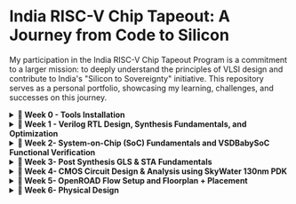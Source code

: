 # India RISC-V Chip Tapeout: A Journey from Code to Silicon
My participation in the India RISC-V Chip Tapeout Program is a commitment to a larger mission: to deeply understand the principles of VLSI design and contribute to India's "Silicon to Sovereignty" initiative. This repository serves as a personal portfolio, showcasing my learning, challenges, and successes on this journey.
<details>
<summary><b> 📅 Week 0 - Tools Installation</b></summary>
  
## Week 0: The Foundry - Building the Foundation

### **Objective**
The objective of this week was to establish a fully functional open-source EDA (Electronic Design Automation) environment. This foundational step is critical, as a well-configured environment is the bedrock for all subsequent design and implementation. The machine configuration used for this task was **6GB RAM**, **50GB HDD**, **Ubuntu 20.04**, and **4vCPU**.

### 🛠️**Oracle virtual machine link**
https://www.virtualbox.org/wiki/Downloads 

✅ **Oracle virtual machine Successfully Installed**

### 💻**System Requirements**
- 6 GB RAM
- 50 GB HDD
- Ubuntu 20.04 or higher
- 4 vCPU

### ⚙️**Tool check**
#### **1. Yosys – RTL Synthesis Tool**
```bash
$ sudo apt-get update
$ git clone https://github.com/YosysHQ/yosys.git
$ cd yosys
$ sudo apt install make               # If make is not installed
$ sudo apt-get install build-essential clang bison flex \
    libreadline-dev gawk tcl-dev libffi-dev git \
    graphviz xdot pkg-config python3 libboost-system-dev \
    libboost-python-dev libboost-filesystem-dev zlib1g-dev
$ make config-gcc
# Yosys build depends on a Git submodule called abc, which hasn't been initialized yet. You need to run the following command before running make
$ git submodule update --init --recursive
$ make 
$ sudo make install
```
## 📷 **Installation Verification**
<p align="center">
  <img src="https://github.com/prachipp58/India-RISC-V-Chip-Tapeout-My-Journey-from-Code-to-Silicon/blob/main/images/WhatsApp%20Image%202025-09-23%20at%201.39.01%20AM.jpeg" 
       alt="Yosys Installed" width="600"/>
</p>

<div align="center">

✅ **Yosys Successfully Installed**

</div>

---

#### **2. Iverilog**
```bash
$ sudo apt-get update
$ sudo apt-get install iverilog
```
## 📷 **Installation Verification**
<p align="center">
  <img src="https://github.com/prachipp58/India-RISC-V-Chip-Tapeout-My-Journey-from-Code-to-Silicon/blob/main/images/WhatsApp%20Image%202025-09-23%20at%201.39.30%20AM.jpeg" 
       alt="Iverilog Installed" width="600"/>
</p>

<div align="center">

✅ **Iverilog Successfully Installed**

</div>

---

#### **3.gtkwave**
```bash
$ sudo apt-get update
$ sudo apt install gtkwave
```
## 📷 **Installation Verification**
<p align="center">
  <img src="https://github.com/prachipp58/India-RISC-V-Chip-Tapeout-My-Journey-from-Code-to-Silicon/blob/main/images/WhatsApp%20Image%202025-09-23%20at%201.39.43%20AM.jpeg" 
       alt="GTKWave Installed" width="600"/>
</p>

<div align="center">

✅ **GTKWave Successfully Installed**

</div>

---
</details>
<details>
<summary><b> 📅 Week 1 - Verilog RTL Design, Synthesis Fundamentals, and Optimization</b></summary>
  
## 💻Day 1 - Introduction to Verilog RTL design and Synthesis

### 🎯 Focus: RTL Synthesis of `good_mux.v` using Yosys & ABC

This log documents the commands for environment setup and the initial synthesis flow, highlighting key observations and discrepancies.

| # | Command Executed | Description | Lab Context/Tool | Key Learnings/Notes |
| :---: | :--- | :--- | :--- | :--- |
| **1** | `git clone https://github.com/kunalg123/sky130RTLDesignAndSynthesisWorkshop` | **Clones the official workshop repository.** | ⚙️ Git / Setup | Creates the local directory containing all lab files. |
| **2** | `cd sky130RTLDesignAndSynthesisWorkshop` | **Changes to the working directory.** | 📁 Linux Shell | Sets the base path for running EDA tools. |
| **3** | `yosys` | **Launches the Yosys synthesis tool** command-line interface. | ▶️ Yosys | Starts the prompt (`yosys>`). |
| **4** | `read_liberty -lib ../lib/sky130_fd_sc_hd__tt_025C_1v80.lib` | **Loads the sky130 standard cell library.** | 📚 Yosys | Imported **418** cells. ⚠️ **CRITICAL NOTE:** Reference showed 428; must verify library version. |
| **5** | `read_verilog good_mux.v` | **Loads the RTL Design Under Test (DUT).** | 📜 Yosys | Successfully parses the Verilog design file. |
| **6** | `synth -top good_mux` | **Executes the core synthesis script** (cleanup, flattening, optimization). | ⚙️ Yosys | Prepares the logic for technology mapping. |
| **7** | `abc -liberty ../lib/sky130_fd_sc_hd__tt_025C_1v80.lib` | **Performs final logic optimization and technology mapping.** | 🚀 Yosys (via ABC) | Mapped optimally to **1 `sky130_fd_sc_hd__mux2_1` cell** (✅ Superior/Optimal Mapping). |
| **8** | `show` | **Generates a graphical visualization** of the synthesized netlist. | 🖼️ Yosys (via Graphviz) | Visually confirms the netlist structure. |
| **9** | `!gvim good_mux_netlist.v` | **Spawns a shell command to inspect the gate-level netlist file.** | 🔍 Yosys / Shell | Confirms the gate-level Verilog instantiates the MUX cell. |
| **10** | `write_verilog -noattr good_mux_netlist.v` | **Saves the final synthesized netlist to a file.** | 📝 Yosys | Creates the netlist file for subsequent Gate-Level Simulation (GLS). |
| **11** | `stat` | **Displays the final cell count and design hierarchy statistics.** | 📊 Yosys | Confirms final area/cell usage (1 MUX cell). |
| **12** | `exit` | **Exits the Yosys shell.** | 🚪 Yosys | Returns control to the Linux shell. |
---
**Output Visualization (Task 1):**
![Alt text](https://github.com/prachipp58/India-RISC-V-Chip-Tapeout-My-Journey-from-Code-to-Silicon/blob/main/images/week1/WhatsApp%20Image%202025-09-27%20at%2011.05.27%20PM.jpeg)

## 💻Day 2 Log - Hierarchical Synthesis Experiments 🧠

### 🎯 Focus: Synthesis Modes (Hierarchical, Flat, and Block-Level)

This log documents three separate synthesis runs on the `multiple_modules.v` design to analyze the effects of hierarchy and targeted synthesis, providing outputs for visual documentation.

---

### 🧪**Experriment 1: Hierarchical Synthesis (Hierarchy Preserved)**

**Goal:** Synthesize the design while maintaining the structure of `sub_module1` and `sub_module2` as instantiations in the netlist.

| # | Command Executed | Description | Key Learnings/Notes |
| :---: | :--- | :--- | :--- |
| **1** | `read_liberty -lib ../lib/sky130_fd_sc_hd__tt_025C_1v80.lib` | **Loads the sky130 standard cell library.** | Imported 418 cells (discrepancy noted). |
| **2** | `read_verilog multiple_modules.v` | **Loads the Hierarchical RTL Design.** | Parses all modules defined in the file. |
| **3** | `synth -top multiple_modules` | **Synthesizes the Top Module (No Flatten).** | Optimization runs while preserving module boundaries. |
| **4** | `abc -liberty ../lib/sky130_fd_sc_hd__tt_025C_1v80.lib` | **Performs Technology Mapping on the hierarchical netlist.** | Maps standard cells but preserves hierarchy. |
| **5** | `show` | **Generates a graphical visualization.** | **Output:** Diagram shows the top module instantiating the sub-module boxes. |
| **6** | `write_verilog -noattr multiple_modules_hier.v` | **Saves the Hierarchical Gate-Level Netlist.** | File ready for hierarchical Gate-Level Simulation (GLS). |
| **7** | `!gvim multiple_modules_hier.v` | **Inspects the saved netlist file.** | Confirms instantiation of sub-modules. |
---

**Output Visualization (Task 1):**

![Alt text](https://github.com/prachipp58/India-RISC-V-Chip-Tapeout-My-Journey-from-Code-to-Silicon/blob/main/images/week1/WhatsApp%20Image%202025-09-27%20at%2011.23.59%20PM.jpeg)


### 🧪**Experiment 2: Flattened Synthesis**

**Goal:** Remove all internal hierarchy from the netlist, resulting in a single module containing all logic gates.

| # | Command Executed | Description | Key Learnings/Notes |
| :---: | :--- | :--- | :--- |
| **1** | `flatten` | **Removes all module hierarchy.** | Converts the design into a single, flat netlist structure. |
| **2** | `show` | **Visualizes the Flattened Netlist.** | **Output:** Diagram shows all gate-level cells merged into one large, complex block. |
| **3** | `write_verilog -noattr multiple_modules_flat.v` | **Saves the Flattened Gate-Level Netlist.** | Ready for tools that require a single netlist block. |
| **4** | `exit` | **Exits the Yosys shell.** | Returns control to the Linux shell. (Assuming you re-enter for Task 3). |
---
**Output Visualization (Task 2):**

![Alt text](https://github.com/prachipp58/India-RISC-V-Chip-Tapeout-My-Journey-from-Code-to-Silicon/blob/main/images/week1/WhatsApp%20Image%202025-09-27%20at%2011.30.04%20PM.jpeg)

### 🧪**Experiment 3: Sub-Module Level Synthesis**

**Goal:** Synthesize and analyze a single block (`sub_module1`) in isolation (essential for block-level closure).

| # | Command Executed | Description | Key Learnings/Notes |
| :---: | :--- | :--- | :--- |
| **1** | `yosys` | **Launches a new Yosys session.** | Required after the previous `exit`. |
| **2** | `read_liberty -lib ../lib/sky130_fd_sc_hd__tt_025C_1v80.lib` | **Loads the library.** | Sets up the technology reference. |
| **3** | `read_verilog multiple_modules.v` | **Loads the RTL.** | Loads all modules for potential targeting. |
| **4** | `synth -top sub_module1` | **Synthesizes *only* the `sub_module1` design.** | **Key Experiment:** Isolates the synthesis target. |
| **5** | `abc -liberty ../lib/sky130_fd_sc_hd__tt_025C_1v80.lib` | **Maps the isolated sub-module to cells.** | Generates the final netlist for this block. |
| **6** | `show` | **Visualizes the `sub_module1` netlist.** | **Output:** Diagram shows only the gate-level implementation of `sub_module1`. |
| **7** | `write_verilog -noattr sub_module1_netlist.v` | **Saves the netlist for the sub-module.** | Allows saving the block for future reuse as a hard macro. |
| **8** | `exit` | **Exits the Yosys shell.** | Concludes the block-level synthesis experiment. |

**Output Visualization (Task 3):**

![Alt text](https://github.com/prachipp58/India-RISC-V-Chip-Tapeout-My-Journey-from-Code-to-Silicon/blob/main/images/week1/WhatsApp%20Image%202025-09-27%20at%2011.30.20%20PM.jpeg)

## 💻 Day 3: Synthesis, Optimization, and Visualization

### 🧪**Experiment 1: Synthesis and Optimization of `opt_check2.v`**

This experiment demonstrates the standard, optimized synthesis flow for a single-module design, preparing the Register-Transfer Level (RTL) code for technology mapping to the Skywater 130nm standard cell library.

#### Yosys Command Sequence

```bash
# 1. Load Technology Library (Sky130 PDK)
yosys> read_liberty -lib ../lib/sky130_fd_sc_hd__tt_025C_1v80.lib

# 2. Load the RTL Design File
yosys> read_verilog opt_check2.v

# 3. Initial Synthesis and Mapping
yosys> synth -top opt_check2

# 4. Remove unused elements and perform simple logic optimizations
yosys> opt_clean -purge

# 5. Advanced Technology Mapping and Logic Minimization using ABC
yosys> abc -liberty ../lib/sky130_fd_sc_hd__tt_025C_1v80.lib

# 6. Generate Final Statistics (Gate count, Area)
yosys> stat

# 7. Output the Final Gate-Level Netlist
yosys> write_verilog -noattr synth_opt_check2.v

# 8. Visualize the Synthesized Netlist
yosys> show
   ```
![Alt text](https://github.com/prachipp58/India-RISC-V-Chip-Tapeout-My-Journey-from-Code-to-Silicon/blob/main/images/week1/WhatsApp%20Image%202025-09-27%20at%2011.37.05%20PM.jpeg)

### 🧪**Experiment2: Hierarchical Synthesis of `multiple_module_opt2`**

This experiment successfully synthesized a hierarchical design, demonstrating the crucial role of the **`flatten`** pass in enabling global optimization and resource sharing across multiple module instances.

### Complete Synthesis Flow for Hierarchical Design

The following commands were executed in sequence to synthesize, flatten, and map the design.

```bash
# 1. Load Technology Library 
yosys> read_liberty -lib ../lib/sky130_fd_sc_hd__tt_025C_1v80.lib

# 2. Load Multi-Module Design (Includes sub_module and top module)
yosys> read_verilog multiple_module_opt2.v

# 3. Initial Synthesis and Hierarchy Management
yosys> synth -top multiple_module_opt2

# 4. CRUCIAL STEP: Flatten Hierarchy for Global Optimization
yosys> flatten

# 5. Clean up unused elements after flattening
yosys> opt_clean -purge

# 6. Technology Mapping and Logic Minimization using ABC
yosys> abc -liberty ../lib/sky130_fd_sc_hd__tt_025C_1v80.lib

# 7. Visualize the final optimized netlist
yosys> show
# This command generates the netlist visualization using an external viewer (e.g., xdot).
```
![Alt text](https://github.com/prachipp58/India-RISC-V-Chip-Tapeout-My-Journey-from-Code-to-Silicon/blob/main/images/week1/WhatsApp%20Image%202025-09-27%20at%2011.37.54%20PM.jpeg)

## 🧪 Experiment 3: Sequential Logic Mapping and Optimization

This experiment focuses on synthesizing a design containing sequential elements (D-Flip-Flops) and ensuring they are correctly mapped to the target Sky130 standard cells **before** the final combinatorial logic mapping (`abc`).

### Yosys Command Sequence

```bash
# 1. Load Technology Library (Sky130 PDK)
yosys> read_liberty -lib ../lib/sky130_fd_sc_hd__tt_025C_1v80.lib

# 2. Load the Sequential RTL Design File
yosys> read_verilog dff_const5.v

# 3. Initial Synthesis and RTL-to-Netlist Conversion
yosys> synth -top dff_const5

# 4. **CRUCIAL STEP: DFF Mapping**
# Replaces generic $dff cells with specific Sky130 Flip-Flop cells.
yosys> dfflibmap -liberty ../lib/sky130_fd_sc_hd__tt_025C_1v80.lib

# 5. Visualize the design after DFF mapping (optional, but instructive)
yosys> show 

# 6. Map Remaining Combinatorial Logic to Sky130 Gates
yosys> abc -liberty ../lib/sky130_fd_sc_hd__tt_025C_1v80.lib

# 7. Get final gate count and area statistics
yosys> stat

# 8. Output the Final Gate-Level Netlist
yosys> write_verilog -noattr synth_dff_const5.v
```
![Alt text](https://github.com/prachipp58/India-RISC-V-Chip-Tapeout-My-Journey-from-Code-to-Silicon/blob/main/images/week1/WhatsApp%20Image%202025-10-01%20at%2011.04.01%20AM.jpeg)

## 💻 Day 4: Comprehensive Analysis of Synthesis-Simulation Mismatch

Day 4 focused on **Gate-Level Simulation (GLS)**, a crucial verification step after synthesis, with the primary goal of demonstrating and debugging the **Synthesis-Simulation Mismatch** caused by incorrect RTL coding practices.

***

## 1. 🧪 Experiment: Synthesis-Simulation Mismatch and Netlist Validation

This experiment demonstrates a synthesis-simulation mismatch caused by using an **incorrect or incomplete sensitivity list** in the combinatorial `always` block of the design file, `bad_mux.v`. This type of error causes the Verilog simulator to behave differently from the physical netlist.

### Step 1: Pre-Synthesis (RTL) Simulation (RTL Pass - Misleading)

The initial simulation of the original RTL code (`bad_mux.v`) runs successfully, masking the underlying bug.

| Command Sequence | Observation |
| :--- | :--- |
| ```bash iverilog ../my_lib/verilog_model/primitives.v ../my_lib/verilog_model/sky130_fd_sc_hd.v bad_mux.v tb_bad_mux.v ./a.out ``` | **RTL PASS:** The simulator follows its internal scheduling rules, honoring the explicit (but incorrect) sensitivity list. The output appears **functionally correct**, misleading the designer. |
---
![Alt text](https://github.com/prachipp58/India-RISC-V-Chip-Tapeout-My-Journey-from-Code-to-Silicon/blob/main/images/week1/WhatsApp%20Image%202025-10-01%20at%2011.34.55%20AM.jpeg)

### Step 2: Synthesis and Netlist Analysis

Yosys synthesizes the flawed RTL. Instead of inferring a latch (the classic error), the tool correctly infers purely combinatorial logic (a MUX) but flags the incorrect sensitivity list as a warning.

| Yosys Log Highlight | Implication |
| :--- | :--- |
| **Note:** `Recommending use of @* instead of @(...)` | Confirms the use of an incomplete sensitivity list, which is the **RTL bug**. |
| **Check:** `No latch inferred for signal \bad_mux.\y'` | Confirms the netlist contains **purely combinatorial logic** (`sky130_fd_sc_hd__mux2_1`), meaning the hardware updates instantly with any input change. |
---
![Alt text](https://github.com/prachipp58/India-RISC-V-Chip-Tapeout-My-Journey-from-Code-to-Silicon/blob/main/images/week1/WhatsApp%20Image%202025-10-01%20at%2011.35.27%20AM.jpeg)
### Step 3: Post-Synthesis (GLS) Simulation (GLS Fail - Mismatch Exposed)

The Gate-Level Simulation (GLS) using the synthesized netlist (`synth_bad_mux.v`) exposes the functional mismatch between the ideal RTL simulation and the actual netlist behavior.

| Command Sequence | Result |
| :--- | :--- |
| ```bash # Run GLS on the synthesized netlist iverilog ../my_lib/verilog_model/primitives.v ../my_lib/verilog_model/sky130_fd_sc_hd.v synth_bad_mux.v tb_bad_mux.v ./a.out ``` | **GLS FAIL (Mismatch):** The **Netlist (GLS)** output updates **instantly** when any input changes (correct hardware behavior). The overlaid **RTL waveform** shows a **functional failure** or **delayed update** where the output failed to update instantly due to the missing signal in the sensitivity list. |
---
![Alt text](https://github.com/prachipp58/India-RISC-V-Chip-Tapeout-My-Journey-from-Code-to-Silicon/blob/main/images/week1/WhatsApp%20Image%202025-10-01%20at%2011.35.55%20AM.jpeg)

### 🛑 Final Conclusion and Verification Status

The experiment successfully demonstrated the critical nature of the **Synthesis-Simulation Mismatch**. The initial **RTL Simulation passed (✅)**, but the subsequent **Gate-Level Simulation (GLS) failed (❌)** to match the RTL, proving that the **missing signal in the sensitivity list** led to functionally incorrect hardware behavior compared to the flawed simulator model. The correct fix is to use **`always @*`** in the RTL.
## 🧪 Experiment 2: Synthesis-Simulation Mismatch (Blocking Assignments in Sequential Logic)

This experiment demonstrates a major functional error caused by incorrectly using **blocking assignments (`=`)** within a sequential `always @(posedge clk)` block in the file **`blocking_caveat.v`**. This causes a mismatch because the simulator executes the assignments sequentially, while the synthesizer infers parallel D-Flip-Flops (DFFs), losing the intended sequential flow (e.g., a shift register).

### Step 1: Pre-Synthesis (RTL) Simulation (RTL Pass - Misleading)

The RTL code, using blocking assignments (`=`), passes the simulation check, masking the bug.

| Command Sequence | Observation |
| :--- | :--- |
| ```bash iverilog ../my_lib/verilog_model/primitives.v ../my_lib/verilog_model/sky130_fd_sc_hd.v blocking_caveat.v tb_blocking_caveat.v ./a.out VCD info: dumpfile tb_blocking_caveat.vcd opened for output. tb_blocking_caveat.v:24: $finish called at 3000000 (1ps) ``` | **RTL PASS:** Simulator executes assignments **sequentially** (correcting the designer's intent) and the logic appears functional (e.g., shifting) in simulation. |
---
![Alt text](https://github.com/prachipp58/India-RISC-V-Chip-Tapeout-My-Journey-from-Code-to-Silicon/blob/main/images/week1/WhatsApp%20Image%202025-10-01%20at%2011.11.07%20AM.jpeg)

### Step 2: Synthesis and Netlist Analysis

The synthesizer (Yosys) correctly infers **parallel D-Flip-Flops (DFFs)** based on the clock edge, **ignoring the sequential effect** of the blocking assignment operator (`=`).

| Synthesis Step | Implication |
| :--- | :--- |
| **Yosys Flow:** `synth -top blocking_caveat` | Yosys will infer **parallel DFFs** (using `$dff` cells) because it correctly ignores the sequential semantics of the blocking operator in a clocked block. |
| **Netlist Structure:** Parallel DFFs | The netlist will feature **parallel DFFs**, destroying the intended sequential dependency (e.g., the shifting action). |
---
![Alt text](https://github.com/prachipp58/India-RISC-V-Chip-Tapeout-My-Journey-from-Code-to-Silicon/blob/main/images/week1/WhatsApp%20Image%202025-10-01%20at%2011.23.30%20AM%20(1).jpeg)

### Step 3: Post-Synthesis (GLS) Simulation (GLS Fail - Mismatch Exposed)

The GLS on the synthesized netlist (`synth_blocking_caveat.v`) will expose the functional failure, demonstrating the mismatch between the intended sequential flow and the synthesized parallel hardware.

| Command Sequence | Result |
| :--- | :--- |
| ```bash # Run GLS on the synthesized netlist iverilog ... sky130_fd_sc_hd.v synth_blocking_caveat.v tb_blocking_caveat.v ./a.out ``` | **GLS FAIL (Mismatch):** The **Netlist (GLS)** output exhibits **parallel behavior** (all DFFs updating from the same source) instead of the intended sequential/shift register behavior. |
---
![Alt text](https://github.com/prachipp58/India-RISC-V-Chip-Tapeout-My-Journey-from-Code-to-Silicon/blob/main/images/week1/WhatsApp%20Image%202025-10-01%20at%2011.12.56%20AM.jpeg)

### 🛑 Final Conclusion for Experiment 2

The experiment successfully demonstrated the functional failure caused by the **synthesis-simulation mismatch**. The intended sequential behavior was corrupted during synthesis because the **blocking assignment operator (`=`)** was used in a clocked block.

| Status | Result | Fix |
| :--- | :--- | :--- |
| **Mismatch Status** | **GLS Failed (❌)** | Replace all blocking assignments (`=`) with **non-blocking assignments (`<=`)** in sequential (`always @(posedge clk)`) blocks. |

## 💻 Day 5: RTL Optimization and Synthesis Best Practices

Day 5 focused on advanced RTL coding practices essential for efficient synthesis, primarily analyzing how complex structures like conditional statements (`if-else`, `case`) and repetition constructs (`generate`) map to efficient hardware. The central objective was to understand the synthesis tool's interpretation and **eliminate unintentional latch inference** and **avoid area/timing bottlenecks**.

## 1. 🛑 Synthesis Caveat 1: Avoiding Unintentional Latch Inference

The first set of labs highlighted the critical error of writing **incomplete combinatorial logic**, which forces the synthesizer (Yosys) to infer latches. Latches are generally undesirable in synchronous design because they complicate timing analysis.

### Observation: Incomplete Conditional Logic

| RTL Construct | Synthesis Implication | Verification Status |
| :--- | :--- | :--- |
| **Incomplete `if-else`** (Missing final `else`) | The output variable is not assigned under all possible conditions. Yosys is forced to infer a **Transparent Latch** to hold the previous value. | **GLS Failure (❌)** |
| **Incomplete `case`** (Missing `default` case) | The output state is ambiguous when the selector doesn't match any defined case. This also results in a **Transparent Latch** inference. | **GLS Failure (❌)** |

### Best Practice 💡
Always use the **`always @*`** syntax and ensure every output signal is assigned a value in **all branches** of the conditional logic (`if/else` or `case/default`) within a combinatorial block.

## 2. ⚡ Synthesis Caveat 2: Structure vs. Performance (`if` vs. `case`)

This experiment analyzed the hardware structures resulting from priority-based versus parallel conditional logic, showing how RTL choice directly impacts the resulting critical path.

### Observation: Priority Encoding vs. Parallelism

| RTL Construct | Hardware Mapping | Performance Implication |
| :--- | :--- | :--- |
| **Cascading `if-else if`** | Maps directly to a **Priority Encoder Chain**. The first condition has the highest priority. | **Slower (Critical Path)** increases linearly with the number of conditions, as each stage must wait for the previous one to fail. |
| **`case` Statement** | Maps to a highly parallel **Multiplexer (MUX) Tree** structure. | **Faster (Area/Speed Trade-off)**. Provides near-simultaneous evaluation, resulting in a shallower, faster logic path. |

### Best Practice 💡
Use **`case` statements** (and ensure they are complete) for decoding parallel/mutually exclusive conditions, and restrict cascading **`if-else if`** logic only where genuine priority is required.

## 3. ⚙️ Synthesis Best Practice: Scalability with `generate`

The final lab series focused on generating highly repetitive and scalable hardware structures using **`for generate`** blocks, a crucial technique for large-scale physical design.

### Observation: Compile-Time Instantiation

| RTL Construct | Execution Time | Synthesizable Use Case |
| :--- | :--- | :--- |
| **Standard `for` loop** | Runtime (Simulation only) | Used for control/sequencing in a testbench or sequential block. **Not synthesizable for hardware replication.** |
| **`for generate`** | **Compile-time** (Synthesis only) | Essential for creating **parallel arrays** of hardware (e.g., registers, adders, I/O buffers) by instantiating modules based on a loop count. |

### Best Practice 💡
For creating scalable, repetitive parallel hardware—such as the array of DFFs demonstrated in the lab—the **`for generate`** loop with a **`genvar`** must be used. This allows the synthesizer to efficiently replicate the target standard cells across the netlist.

# 🎓 Week 1 Key Learnings: From RTL to Synthesis Optimization

This week covered the fundamental digital VLSI flow, emphasizing practical RTL coding for efficient hardware synthesis using the **Sky130 PDK** and **Yosys**.

## 1. ⚙️ Core Synthesis & Mapping
* **Translation:** Successfully converted abstract RTL into technology-specific gate-level netlists using **Yosys** and the **ABC mapper**.
* **Foundation:** Confirmed functional equivalence of basic combinatorial and sequential designs (MUX, D-FFs) after mapping to **Sky130 standard cells**.

## 2. ❌ Synthesis-Simulation Mismatch (The Debug Focus)
* **Sensitivity Error:** Demonstrated that incomplete combinatorial logic (`always @(...)` missing signals) leads to **GLS failure (❌)**, requiring the use of **`always @*`** or complete assignment coverage.
* **Sequential Error:** Proved that using **blocking assignments (`=`)** in clocked (`always @(posedge clk)`) blocks destroys intended sequential logic (like shift registers), confirming the mandate for **non-blocking assignments (`<=`)**.

## 3. 💡 RTL Optimization & Best Practices
* **Latch Avoidance:** Learned that failing to assign an output in all conditional branches (`if/else` or `case/default`) forces the synthesizer to infer an unwanted **Latch**.
* **Performance:** Understood that deep **`if-else if`** chains create slow **Priority Encoder** logic, favoring parallel **`case` statements** for speed.
* **Scalability:** Mastered the **`for generate`** construct, essential for creating scalable, parallel hardware arrays (e.g., arrays of DFFs) at compile-time.
</details>
<details>
<summary><b> 📅 Week 2- System-on-Chip (SoC) Fundamentals and VSDBabySoC Functional Verification </b></summary>
---

## 🌟 Project Goal
To develop a **solid understanding** of **System-on-Chip (SoC)** design fundamentals and apply this knowledge by practicing **functional modelling** of the **BabySoC** using **Icarus Verilog** and **GTKWave**.

---

## Part I: Conceptual Foundations of SoC Design

### I. What is a System-on-Chip (SoC)?

A **System-on-Chip (SoC)** is an **integrated circuit (IC)** that integrates *all* or most components of a computer or other electronic system into a **single silicon chip**. This architecture provides critical benefits for modern electronics, such as smaller size, lower power consumption, and improved performance due to component proximity.

#### Anatomy of a Typical SoC 🧠

A typical SoC is a complex architecture made up of four primary, interconnected blocks:

1.  **CPU (Central Processing Unit) / Processor Core:** The computational "brain" responsible for executing software instructions and controlling the system.
2.  **Memory Subsystem:** Includes different types of memory (like SRAM and DRAM) and the necessary controllers for storing code and data for the CPU.
3.  **Peripherals:** These are specialized Input/Output (I/O) blocks that enable the SoC to interact with the outside world and perform specific functions (e.g., UARTs, Timers, ADCs).
4.  **Interconnect:** The communication highway (Bus or Network-on-Chip) that allows all the components (CPU, memory, peripherals) to efficiently transfer data.

---

### II. Why BabySoC is Your Learning Supertool 👶💻

The **BabySoC** is a **simplified model** designed specifically for learning core SoC concepts.

A full commercial SoC is overwhelming due to the sheer complexity of integrating dozens of heterogeneous components and advanced interconnect standards (like AMBA AXI).

**BabySoC strips away this complexity**, offering a focused, bite-sized environment:

* It contains the **core architectural elements** (CPU, Memory, simplified Peripherals, and an Interconnect) in a minimal configuration.
* It allows us to **clearly observe the data flow** and interaction between components, making fundamental concepts tangible.
* It provides a **safe, contained environment** to practice essential skills like functional modelling and verification before tackling industrial-scale systems.

In essence, BabySoC acts as the **ideal training platform** to build foundational knowledge in SoC development.

---

### III. The Critical Role of Functional Modelling 📝

**Functional modelling** is an essential step that occurs **before** the **RTL (Register-Transfer Level) design** and **physical design** stages.

Its primary goal is to **verify the system's intended behavior** and **correctness** at a high level of abstraction, acting as the **"measure twice, cut once"** phase of chip design.

| Design Stage | Focus | Key Role (Why it's essential) |
| :--- | :--- | :--- |
| **1. Functional Modelling** | *What* the system should do. High-level algorithm and system architecture. | **Fast verification** of the design specification and system architecture *before* committing to hardware structure. |
| **2. RTL Design** | *How* the system implements the function using registers and logic gates (Verilog/VHDL code). | Specifies the hardware logic for synthesis. |
| **3. Physical Design** | *Where* the transistors are placed on the silicon chip (Layout, timing closure). | Creates the final manufacturable silicon mask. |

By using tools like **Icarus Verilog** for simulation and **GTKWave** for waveform visualization, we ensure that the BabySoC's logic is **functionally correct** *before* wasting significant time and resources on developing the full RTL description or moving to physical layout.

---
## Part II: Hands-on Functional Verification

### I. Core Component Definitions

The VSDBabySoC is a mixed-signal design built around three essential components:

| Component | Definition | Role in SoC |
| :--- | :--- | :--- |
| **RVMYTH** | A simple **RISC-V based CPU core** designed for educational purposes and small-scale applications. | Fetches, decodes, and executes instructions, driving output data through register **r17**. |
| **PLL** | **Phase-Locked Loop:** A control system that generates an output signal whose phase is related to the input signal's phase. | Generates a clean, stable system clock (**CLK**) for synchronization and timing distribution. |
| **DAC** | **Digital-to-Analog Converter:** A system that converts a digital signal (usually a data bus) into a proportional analog voltage. | Enables the SoC to generate digitally-defined transmission or output signals (**OUT**). |

### II. The Design Structure
The project directory is organized to separate source code, headers, and outputs:

```text
VSDBabySoC/
├── src/
│   ├── include/      # Header files (*.vh) with macros/parameters
│   ├── module/       # Verilog and TLV files for core modules
│   │   ├── vsdbabysoc.v   # Top-level module
│   │   ├── rvmyth.v       # RISC-V CPU Core
│   │   ├── avsdpll.v      # PLL module
│   │   ├── avsddac.v      # DAC module
│   │   └── testbench.v    # Testbench for simulation
└── output/           # Directory for compiled outputs and VCD files
    └── compiled_tlv/ # Holds compiled intermediate files (if needed)
```
### 2. 🛠️ LAB EXECUTION: SETUP & TLV CONVERSION

The functional verification process requires converting the **RVMYTH** core from **TL-Verilog (`.tlv`)** to standard **Verilog (`.v`)** before the entire design can be compiled and simulated.

---

#### 2.1. Cloning the Project

The first step is to clone the VSDBabySoC repository to set up the project directory structure.

```bash
cd ~/VLSI
# Clone the VSDBabySoC repository
git clone [https://github.com/manili/VSDBabySoC.git](https://github.com/manili/VSDBabySoC.git)
# Navigate into the project directory
cd VSDBabySoC/
```
#### 2.2. TLV to Verilog Conversion Steps
This process uses the SandPiper-SaaS tool within an isolated Python virtual environment to perform the hardware description language conversion.

---
```bash

# Step 1: Install required system packages
sudo apt update
sudo apt install python3-venv python3-pip

# Step 2: Create and activate a virtual environment
python3 -m venv sp_env
source sp_env/bin/activate

# Step 3: Install SandPiper-SaaS inside the virtual environment
pip install pyyaml click sandpiper-saas

# Step 4: Convert rvmyth.tlv to Verilog (rvmyth.v)
# The -i flag specifies the input (.tlv), and -o specifies the output (.v)
sandpiper-saas -i ./src/module/*.tlv -o rvmyth.v --bestsv --noline -p verilog --outdir ./src/module/
```
Verification: After execution, the rvmyth.v file is now present in src/module/, ready for Icarus Verilog compilation with the rest of the design.
### 3. 🧪 SIMULATION FLOW (Part 2: Pre-Synthesis)
The pre-synthesis simulation verifies the design's zero-delay functionality before synthesis.
---
#### 3.1. Compile and Run Simulation
The commands use absolute paths to ensure the compiler correctly finds all header and module files.

```Bash

# Navigate to the project base
cd ~/VLSI/VSDBabySoC/

# 1. Create the output directory
mkdir -p output/pre_synth_sim

# 2. Compile all modules using iverilog
# -DPRE_SYNTH_SIM defines the macro for the testbench
iverilog -o ~/VLSI/VSDBabySoC/output/pre_synth_sim/pre_synth_sim.out \
  -DPRE_SYNTH_SIM \
  -I ~/VLSI/VSDBabySoC/src/include \
  -I ~/VLSI/VSDBabySoC/src/module \
  ~/VLSI/VSDBabySoC/src/module/testbench.v

# 3. Execute the compiled file (vvp runtime engine)
cd output/pre_synth_sim
./pre_synth_sim.out
# Result: Generates the pre_synth_sim.vcd waveform file.
```
#### 3.2. Viewing Waveform in GTKWave
```Bash

# Navigate back to the project base (optional)
cd ~/VLSI/VSDBabySoC/

# Open the VCD file
gtkwave output/pre_synth_sim/pre_synth_sim.vcd
```
Signal Selection: Drag and drop the following key signals from the hierarchy to the waveform panel: CLK, reset, RV_TO_DAC[9:0] (r17), and OUT (DAC).
### 4. 📈 ANALYSIS & VERIFICATION

#### 4.1. Signals to Observe

To verify the mixed-signal functionality of the BabySoC, the following signals must be observed in GTKWave:

| Signal Name | Source | Purpose | GTKWave Format |
| :--- | :--- | :--- | :--- |
| **`CLK`** | PLL | System clock (from PLL). | Digital |
| **`reset`** | External | System-wide reset. | Digital |
| **`RV_TO_DAC[9:0]`** | RVMYTH (r17) | 10-bit digital value driving the DAC input. | Hex/Decimal |
| **`OUT`** | DAC | Final analog voltage output of the SoC. | **Analog Step** (to visualize voltage swing) |

#### 4.2. Pre-Synthesis Waveform Results

The CPU executes a specific instruction program designed to generate a unique voltage sequence at the DAC output, testing the full data path from the RISC-V core to the analog output.

##### Functional Verification of DAC Data Path

**[Insert Screenshot of Pre-Synthesis Waveform: DAC Data Path (RV_TO_DAC and OUT) Here]**

**Observation & Explanation:**
The waveform confirms the functional correctness of both the instruction execution and the digital-to-analog interface.

1.  The digital signal **`RV_TO_DAC[9:0]`** (which corresponds to the CPU's register **r17**) is clearly shown transitioning from the base level of **903** to the program's peak value of **946**. This validates the internal logic of the RVMYTH core.
2.  The **`OUT`** signal, which represents the real analog voltage, is viewed in the **Analog Step** format. This signal faithfully tracks the digital input value, verifying the integrity and correct operation of the **RVMYTH → DAC flow**.
### Viewing DAC output in analog mode
Drag and drop the CLK, reset, OUT (DAC) (as analog step), and RV TO DAC [9:0] signals to their respective locations in the simulation tool
</details>
<details>
<summary><b> 📅 Week 3- Post Synthesis GLS & STA Fundamentals </b></summary>

</details>
<details>
<summary><b> 📅 Week 4- CMOS Circuit Design & Analysis using SkyWater 130nm PDK </b></summary>

</details>
<details>
<summary><b> 📅 Week 5- OpenROAD Flow Setup and Floorplan + Placement </b></summary>
  
# **🧩 OpenROAD RTL-to-GDSII Flow Setup and Verification** 

**OpenROAD** is an open-source, fully automated **RTL-to-GDSII flow** for digital IC design.  
It supports complete backend design stages — **synthesis, floorplanning, placement, CTS (Clock Tree Synthesis), routing**, and **final layout generation**.  
OpenROAD enables rapid design iterations, making it ideal for **academic research** and **industry prototyping**.

---

## 🚀 Step-by-Step Installation and Execution Guide  

### **1️⃣ Clone the OpenROAD Repository**
```bash
git clone --recursive https://github.com/The-OpenROAD-Project/OpenROAD-flow-scripts
cd OpenROAD-flow-scripts
```
📸 Output Screenshot Placeholder (Repository Cloned)
⚡ 2️⃣ Run the Setup Script

Installs dependencies and prepares all required tools.
```bash
sudo ./setup.sh
```

📸 Output Screenshot Placeholder: ✅ Setup Completed Successfully

🏗️ 3️⃣ Build OpenROAD

Build the OpenROAD tool from source:
```bash
./build_openroad.sh --local
```

📸 Output Screenshot Placeholder: 🧩 Build Completed 100%

🧾 4️⃣ Verify the Installation

If your setup doesn’t include env.sh, export paths manually:
```bash
export PATH=$HOME/OpenROAD-flow-scripts/tools/OpenROAD/build/bin:$PATH
export YOSYS_EXE=$HOME/OpenROAD-flow-scripts/dependencies/bin/yosys
export OPENROAD_EXE=$HOME/OpenROAD-flow-scripts/tools/OpenROAD/build/bin/openroad

source ./env.sh
yosys -help
openroad -help
```

📸 Output Screenshot Placeholder: ✅ Yosys and OpenROAD Version Verified

🧮 5️⃣ Run the OpenROAD Flow

Execute a sample design (default: gcd):
```bash
cd flow
make
```

📸 Output Screenshot Placeholder: 🟢 Successful Flow Run — Synthesis → PnR → GDSII

🖥️ 6️⃣ Launch the GUI

Visualize the final layout:
```bash
make gui_final
```

📸 Output Screenshot Placeholder: 🧠 Final Layout Displayed in GUI

✅ Installation Complete!
You can now explore the full RTL-to-GDSII design flow using OpenROAD.

🗂️ Directory Overview
📁 Main Structure
```bash
OpenROAD-flow-scripts/
│
├── docker/         → Docker-based setup scripts and build environments  
├── docs/           → Documentation and user guides  
├── flow/           → Core RTL-to-GDSII flow scripts and automation files  
├── jenkins/        → Regression and CI test scripts  
├── tools/          → Synthesis, placement, routing, and verification tools  
├── etc/            → Dependency installer and environment scripts  
├── setup_env.sh    → Source file for setting environment variables
```
📂 Inside the flow/ Directory
```bash
flow/
│
├── designs/        → Example RTL designs (e.g., gcd, aes)  
├── Makefile        → Automates complete RTL-to-GDSII flow  
├── platforms/      → Technology libraries (LEF, LIB, GDS, etc.)  
├── scripts/        → TCL helper scripts for flow stages  
├── tutorials/      → Learning examples and demos  
├── util/           → Utility and support files
```
🧠 Workflow Summary (RTL → GDSII)
```bash
Stage             Tool         Description
------------------------------------------------------------
Synthesis         Yosys        Converts RTL (Verilog) into gate-level netlist
Floorplanning     OpenROAD     Defines chip core area and cell regions
Placement         OpenROAD     Places standard cells optimally
CTS               OpenROAD     Builds clock tree network
Routing           OpenROAD     Connects all nets physically
GDSII Export      OpenROAD     Generates final chip layout
```
</details>
<details>
<summary><b> 📅 Week 6- Physical Design </b></summary>

</details>


